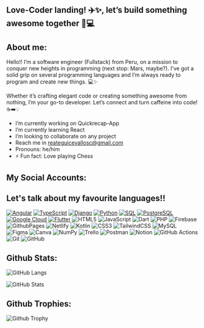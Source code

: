 ## Love-Coder landing! ✈️✨, let’s build something awesome together 🚀💻

## About me:
Hello!! I’m a software engineer (Fullstack) from Peru, on a mission to conquer new heights in programming (next stop: Mars, maybe?). I’ve got a solid grip on several programming languages and I’m always ready to program and create new things. 💻✨

Whether it’s crafting elegant code or creating something awesome from nothing, I’m your go-to developer. Let’s connect and turn caffeine into code! ☕➡️💡

-  I’m currently working on Quickrecap-App
-  I’m currently learning React
-  I’m looking to collaborate on any project
-  Reach me in reateguicevallosc@gmail.com
-  Pronouns: he/him
- ⚡ Fun fact: Love playing Chess

## My Social Accounts:

## **Let's talk about my favourite languages!!**

  [![Angular](https://img.shields.io/badge/angular-red?style=for-the-badge&logo=angular)](https://angular.io/)
  [![TypeScript](https://img.shields.io/badge/typescript-blue?style=for-the-badge&logo=typescript)](https://www.typescriptlang.org/)
  [![Django](https://img.shields.io/badge/django-green?style=for-the-badge&logo=django)](https://www.djangoproject.com/)
  [![Python](https://img.shields.io/badge/python-brightgreen?style=for-the-badge&logo=python)](https://www.python.org/)
  [![SQL](https://img.shields.io/badge/sql-orange?style=for-the-badge&logo=postgresql)](https://www.postgresql.org/)
  [![PostgreSQL](https://img.shields.io/badge/postgresql-blue?style=for-the-badge&logo=postgresql)](https://www.postgresql.org/)
  [![Google Cloud](https://img.shields.io/badge/google_cloud-white?style=for-the-badge&logo=google-cloud)](https://cloud.google.com/)
  [![Flutter](https://img.shields.io/badge/flutter-blue?style=for-the-badge&logo=flutter)](https://flutter.dev/)
 ![HTML5](https://img.shields.io/badge/html5-%23E34F26.svg?style=for-the-badge&logo=html5&logoColor=white)
 ![JavaScript](https://img.shields.io/badge/javascript-%23323330.svg?style=for-the-badge&logo=javascript&logoColor=%23F7DF1E) 
![Dart](https://img.shields.io/badge/dart-%230175C2.svg?style=for-the-badge&logo=dart&logoColor=white)
![PHP](https://img.shields.io/badge/php-%23777BB4.svg?style=for-the-badge&logo=php&logoColor=white)
![Firebase](https://img.shields.io/badge/firebase-%23039BE5.svg?style=for-the-badge&logo=firebase) 
![GithubPages](https://img.shields.io/badge/github%20pages-121013?style=for-the-badge&logo=github&logoColor=white)
 ![Netlify](https://img.shields.io/badge/netlify-%23000000.svg?style=for-the-badge&logo=netlify&logoColor=#00C7B7)
![Kotlin](https://img.shields.io/badge/kotlin-%237F52FF.svg?style=for-the-badge&logo=kotlin&logoColor=white) 
![CSS3](https://img.shields.io/badge/css3-%231572B6.svg?style=for-the-badge&logo=css3&logoColor=white)
![TailwindCSS](https://img.shields.io/badge/tailwindcss-%2338B2AC.svg?style=for-the-badge&logo=tailwind-css&logoColor=white) 
![MySQL](https://img.shields.io/badge/mysql-4479A1.svg?style=for-the-badge&logo=mysql&logoColor=white)
![Figma](https://img.shields.io/badge/figma-%23F24E1E.svg?style=for-the-badge&logo=figma&logoColor=white)
![Canva](https://img.shields.io/badge/Canva-%2300C4CC.svg?style=for-the-badge&logo=Canva&logoColor=white) 
![NumPy](https://img.shields.io/badge/numpy-%23013243.svg?style=for-the-badge&logo=numpy&logoColor=white) 
![Trello](https://img.shields.io/badge/Trello-%23026AA7.svg?style=for-the-badge&logo=Trello&logoColor=white)
![Postman](https://img.shields.io/badge/Postman-FF6C37?style=for-the-badge&logo=postman&logoColor=white) 
![Notion](https://img.shields.io/badge/Notion-%23000000.svg?style=for-the-badge&logo=notion&logoColor=white) 
![GitHub Actions](https://img.shields.io/badge/github%20actions-%232671E5.svg?style=for-the-badge&logo=githubactions&logoColor=white) 
![Git](https://img.shields.io/badge/git-%23F05033.svg?style=for-the-badge&logo=git&logoColor=white) 
![GitHub](https://img.shields.io/badge/github-%23121011.svg?style=for-the-badge&logo=github&logoColor=white)

## **Github Stats:**

![GitHub Langs](https://github-readme-stats.vercel.app/api/top-langs/?username=codemaker2015&layout=compact&theme=blue-green)

![GitHub Stats](https://github-readme-stats.vercel.app/api?username=Caleb2103&show_icons=true&theme=theme_name)

## **Github Trophies:**

![Github Trophy](https://github-profile-trophy.vercel.app/?username=codemaker2015&theme=discord)
